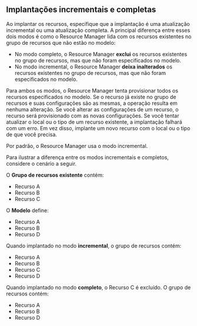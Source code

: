 ## <a name="incremental-and-complete-deployments"></a>Implantações incrementais e completas
Ao implantar os recursos, especifique que a implantação é uma atualização incremental ou uma atualização completa. A principal diferença entre esses dois modos é como o Resource Manager lida com os recursos existentes no grupo de recursos que não estão no modelo:

* No modo completo, o Resource Manager **exclui** os recursos existentes no grupo de recursos, mas que não foram especificados no modelo. 
* No modo incremental, o Resource Manager **deixa inalterados** os recursos existentes no grupo de recursos, mas que não foram especificados no modelo.

Para ambos os modos, o Resource Manager tenta provisionar todos os recursos especificados no modelo. Se o recurso já existe no grupo de recursos e suas configurações são as mesmas, a operação resulta em nenhuma alteração. Se você alterar as configurações de um recurso, o recurso será provisionado com as novas configurações. Se você tentar atualizar o local ou o tipo de um recurso existente, a implantação falhará com um erro. Em vez disso, implante um novo recurso com o local ou o tipo de que você precisa.

Por padrão, o Resource Manager usa o modo incremental.

Para ilustrar a diferença entre os modos incrementais e completos, considere o cenário a seguir.

O **Grupo de recursos existente** contém:

* Recurso A
* Recurso B
* Recurso C

O **Modelo** define:

* Recurso A
* Recurso B
* Recurso D

Quando implantado no modo **incremental**, o grupo de recursos contém:

* Recurso A
* Recurso B
* Recurso C
* Recurso D

Quando implantado no modo **completo**, o Recurso C é excluído. O grupo de recursos contém:

* Recurso A
* Recurso B
* Recurso D
